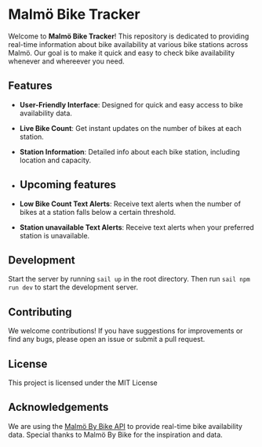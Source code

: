 # Malmö Bike Tracker

Welcome to **Malmö Bike Tracker**! This repository is dedicated to providing real-time information about bike availability at various bike stations across Malmö. Our goal is to make it quick and easy to check bike availability whenever and whereever you need.

## Features
- **User-Friendly Interface**: Designed for quick and easy access to bike availability data.
- **Live Bike Count**: Get instant updates on the number of bikes at each station.
- **Station Information**: Detailed info about each bike station, including location and capacity.

- ## Upcoming features
- **Low Bike Count Text Alerts**: Receive text alerts when the number of bikes at a station falls below a certain threshold.
- **Station unavailable Text Alerts**: Receive text alerts when your preferred station is unavailable.

## Development
Start the server by running `sail up` in the root directory. Then run `sail npm run dev` to start the development server.

## Contributing

We welcome contributions! If you have suggestions for improvements or find any bugs, please open an issue or submit a pull request.

## License

This project is licensed under the MIT License

## Acknowledgements
We are using the [Malmö By Bike API](https://www.malmobybike.se/api/) to provide real-time bike availability data.
Special thanks to Malmö By Bike for the inspiration and data.
